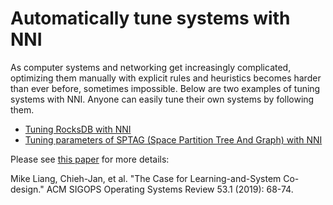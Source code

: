 # Automatically tune systems with NNI

As computer systems and networking get increasingly complicated, optimizing them manually with explicit rules and heuristics becomes harder than ever before, sometimes impossible. Below are two examples of tuning systems with NNI. Anyone can easily tune their own systems by following them.

* [Tuning RocksDB with NNI](../TrialExample/RocksdbExamples.md)
* [Tuning parameters of SPTAG (Space Partition Tree And Graph) with NNI](https://github.com/microsoft/SPTAG/blob/master/docs/Parameters.md)

Please see [this paper](https://dl.acm.org/citation.cfm?id=3352031) for more details:

Mike Liang, Chieh-Jan, et al. "The Case for Learning-and-System Co-design." ACM SIGOPS Operating Systems Review 53.1 (2019): 68-74.
